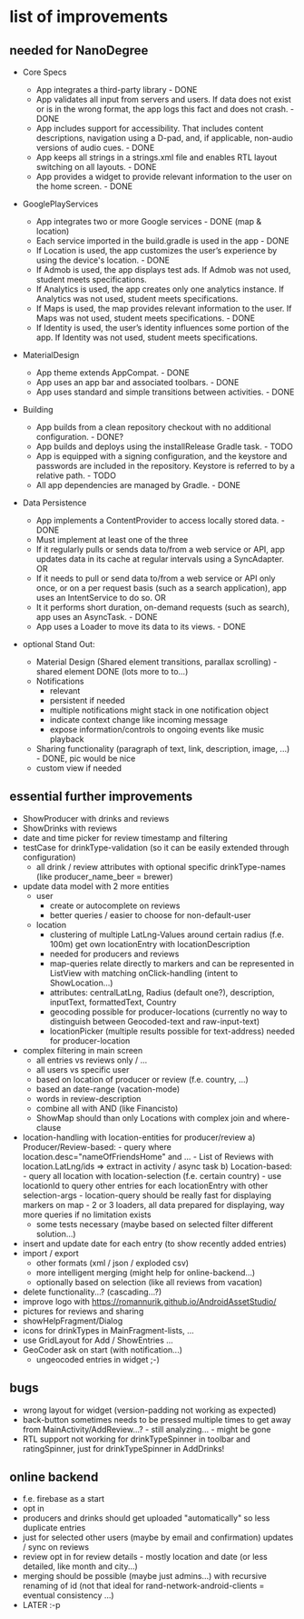 # list of improvements

## needed for NanoDegree
- Core Specs
    - App integrates a third-party library - DONE
    - App validates all input from servers and users. If data does not exist or is in the wrong format, the app logs this fact and does not crash. - DONE
    - App includes support for accessibility. That includes content descriptions, navigation using a D-pad, and, if applicable, non-audio versions of audio cues. - DONE
    - App keeps all strings in a strings.xml file and enables RTL layout switching on all layouts. - DONE
    - App provides a widget to provide relevant information to the user on the home screen. - DONE

- GooglePlayServices
    - App integrates two or more Google services - DONE (map & location)
    - Each service imported in the build.gradle is used in the app - DONE
    - If Location is used, the app customizes the user’s experience by using the device's location. - DONE
    - If Admob is used, the app displays test ads. If Admob was not used, student meets specifications.
    - If Analytics is used, the app creates only one analytics instance. If Analytics was not used, student meets specifications.
    - If Maps is used, the map provides relevant information to the user. If Maps was not used, student meets specifications. - DONE
    - If Identity is used, the user’s identity influences some portion of the app. If Identity was not used, student meets specifications.

- MaterialDesign
    - App theme extends AppCompat. - DONE
    - App uses an app bar and associated toolbars. - DONE
    - App uses standard and simple transitions between activities. - DONE

- Building
    - App builds from a clean repository checkout with no additional configuration. - DONE?
    - App builds and deploys using the installRelease Gradle task. - TODO
    - App is equipped with a signing configuration, and the keystore and passwords are included in the repository. Keystore is referred to by a relative path.  - TODO
    - All app dependencies are managed by Gradle. - DONE

- Data Persistence
    - App implements a ContentProvider to access locally stored data. - DONE
    - Must implement at least one of the three
    - If it regularly pulls or sends data to/from a web service or API, app updates data in its cache at regular intervals using a SyncAdapter. OR
    - If it needs to pull or send data to/from a web service or API only once, or on a per request basis (such as a search application), app uses an IntentService to do so. OR
    - It it performs short duration, on-demand requests (such as search), app uses an AsyncTask. - DONE
    - App uses a Loader to move its data to its views. - DONE
    
- optional Stand Out:
    - Material Design (Shared element transitions, parallax scrolling) - shared element DONE (lots more to to...) 
    - Notifications 
        - relevant
        - persistent if needed
        - multiple notifications might stack in one notification object
        - indicate context change like incoming message
        - expose information/controls to ongoing events like music playback
    - Sharing functionality (paragraph of text, link, description, image, ...)  - DONE, pic would be nice
    - custom view if needed
    
## essential further improvements
- ShowProducer with drinks and reviews
- ShowDrinks with reviews
- date and time picker for review timestamp and filtering
- testCase for drinkType-validation (so it can be easily extended through configuration)
    - all drink / review attributes with optional specific drinkType-names (like producer_name_beer = brewer)
- update data model with 2 more entities
    - user 
        - create or autocomplete on reviews
        - better queries / easier to choose for non-default-user
    - location
        - clustering of multiple LatLng-Values around certain radius (f.e. 100m) get own locationEntry with locationDescription
        - needed for producers and reviews
        - map-queries relate directly to markers and can be represented in ListView with matching onClick-handling (intent to ShowLocation...)
        - attributes: centralLatLng, Radius (default one?), description, inputText, formattedText, Country
        - geocoding possible for producer-locations (currently no way to distinguish between Geocoded-text and raw-input-text)
        - locationPicker (multiple results possible for text-address) needed for producer-location
- complex filtering in main screen
    - all entries vs reviews only / ...
    - all users vs specific user
    - based on location of producer or review (f.e. country, ...)
    - based an date-range (vacation-mode)
    - words in review-description
    - combine all with AND (like Financisto)
    - ShowMap should than only Locations with complex join and where-clause
- location-handling with location-entities for producer/review
    a) Producer/Review-based:
        - query where location.desc="nameOfFriendsHome" and ...
        - List of Reviews with location.LatLng/ids => extract in activity / async task
    b) Location-based:
        - query all location with location-selection (f.e. certain country)
        - use locationId to query other entries for each locationEntry with other selection-args
        - location-query should be really fast for displaying markers on map
        - 2 or 3 loaders, all data prepared for displaying, way more queries if no limitation exists
    - some tests necessary (maybe based on selected filter different solution...)
- insert and update date for each entry (to show recently added entries)
- import / export 
    - other formats (xml / json / exploded csv)
    - more intelligent merging (might help for online-backend...)
    - optionally based on selection (like all reviews from vacation)
- delete functionality...? (cascading...?)
- improve logo with https://romannurik.github.io/AndroidAssetStudio/
- pictures for reviews and sharing
- showHelpFragment/Dialog
- icons for drinkTypes in MainFragment-lists, ...
- use GridLayout for Add / ShowEntries ...
- GeoCoder ask on start (with notification...)
    - ungeocoded entries in widget ;-)
    
## bugs
- wrong layout for widget (version-padding not working as expected)
- back-button sometimes needs to be pressed multiple times to get away from MainActivity/AddReview...? - still analyzing... - might be gone
- RTL support not working for drinkTypeSpinner in toolbar and ratingSpinner, just for drinkTypeSpinner in AddDrinks!

## online backend
- f.e. firebase as a start
- opt in
- producers and drinks should get uploaded "automatically" so less duplicate entries
- just for selected other users (maybe by email and confirmation) updates / sync on reviews
- review opt in for review details - mostly location and date (or less detailed, like month and city...)
- merging should be possible (maybe just admins...) with recursive renaming of id (not that ideal for rand-network-android-clients = eventual consistency ...)
- LATER :-p